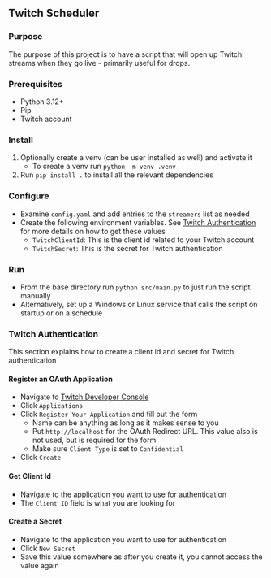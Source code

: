 ## Twitch Scheduler

### Purpose

The purpose of this project is to have a script that will open up Twitch streams when they go live - primarily useful
for drops.

### Prerequisites

- Python 3.12+ 
- Pip
- Twitch account

### Install

1. Optionally create a venv (can be user installed as well) and activate it
    - To create a venv run `python -m venv .venv`
2. Run `pip install .` to install all the relevant dependencies

### Configure

- Examine `config.yaml` and add entries to the `streamers` list as needed
- Create the following environment variables. See [Twitch Authentication](#twitch-authentication) for more details on how to get these values
  - `TwitchClientId`: This is the client id related to your Twitch account
  - `TwitchSecret`: This is the secret for Twitch authentication

### Run

- From the base directory run `python src/main.py` to just run the script manually
- Alternatively, set up a Windows or Linux service that calls the script on startup or on a schedule

### Twitch Authentication

This section explains how to create a client id and secret for Twitch authentication

#### Register an OAuth Application

- Navigate to [Twitch Developer Console](https://dev.twitch.tv/console)
- Click `Applications`
- Click `Register Your Application` and fill out the form
  - Name can be anything as long as it makes sense to you
  - Put `http://localhost` for the OAuth Redirect URL. This value also is not used, but is required for the form
  - Make sure `Client Type` is set to `Confidential`
- Click `Create`

#### Get Client Id

- Navigate to the application you want to use for authentication
- The `Client ID` field is what you are looking for

#### Create a Secret

- Navigate to the application you want to use for authentication
- Click `New Secret`
- Save this value somewhere as after you create it, you cannot access the value again
